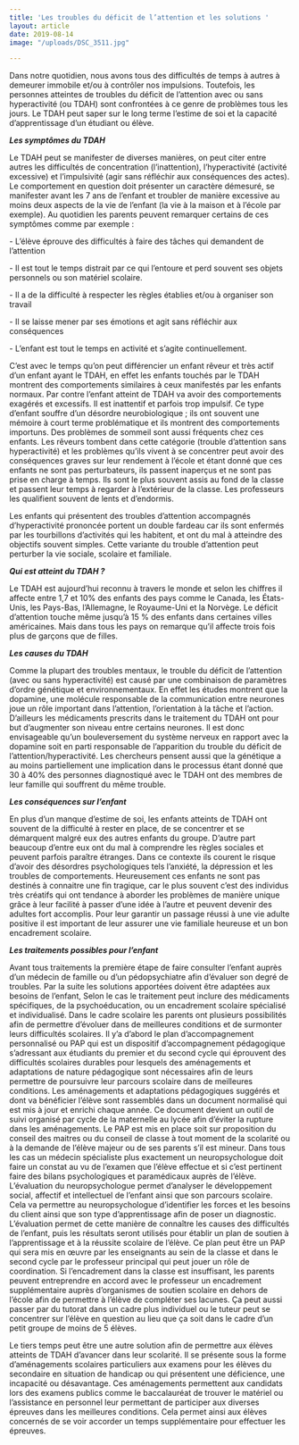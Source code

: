```yaml
---
title: 'Les troubles du déficit de l’attention et les solutions '
layout: article
date: 2019-08-14
image: "/uploads/DSC_3511.jpg"

---
```

Dans notre quotidien, nous avons tous des difficultés de temps à autres à demeurer immobile et/ou à contrôler nos impulsions. Toutefois, les personnes atteintes de troubles du déficit de l’attention avec ou sans hyperactivité (ou TDAH) sont confrontées à ce genre de problèmes tous les jours. Le TDAH peut saper sur le long terme l’estime de soi et la capacité d’apprentissage d’un étudiant ou élève.

**_Les symptômes du TDAH_**

Le TDAH peut se manifester de diverses manières, on peut citer entre autres les difficultés de concentration (l’inattention), l’hyperactivité (activité excessive) et l’impulsivité (agir sans réfléchir aux conséquences des actes). Le comportement en question doit présenter un caractère démesuré, se manifester avant les 7 ans de l’enfant et troubler de manière excessive au moins deux aspects de la vie de l’enfant (la vie à la maison et à l’école par exemple).
Au quotidien les parents peuvent remarquer certains de ces symptômes comme par exemple :

\-  L’élève éprouve des difficultés à faire des tâches qui demandent de l’attention

\-  Il est tout le temps distrait par ce qui l’entoure et perd souvent ses objets personnels ou son matériel scolaire.

\-  Il a de la difficulté à respecter les règles établies et/ou à organiser son travail

\-  Il se laisse mener par ses émotions et agit sans réfléchir aux conséquences

\-  L’enfant est tout le temps en activité et s’agite continuellement.

C’est avec le temps qu’on peut différencier un enfant rêveur et très actif d’un enfant ayant le TDAH, en effet les enfants touchés par le TDAH montrent des comportements similaires à ceux manifestés par les enfants normaux. Par contre l’enfant atteint de TDAH va avoir des comportements exagérés et excessifs. Il est inattentif et parfois trop impulsif. Ce type d’enfant souffre d’un désordre neurobiologique ; ils ont souvent une mémoire à court terme problématique et ils montrent des comportements importuns.
Des problèmes de sommeil sont aussi fréquents chez ces enfants. Les rêveurs tombent dans cette catégorie (trouble d’attention sans hyperactivité) et les problèmes qu’ils vivent à se concentrer peut avoir des conséquences graves sur leur rendement à l’école et étant donné que ces enfants ne sont pas perturbateurs, ils passent inaperçus et ne sont pas prise en charge à temps. Ils sont le plus souvent assis au fond de la classe et passent leur temps à regarder à l’extérieur de la classe. Les professeurs les qualifient souvent de lents et d’endormis.

Les enfants qui présentent des troubles d’attention accompagnés d’hyperactivité prononcée portent un double fardeau car ils sont enfermés par les tourbillons d’activités qui les habitent, et ont du mal à atteindre des objectifs souvent simples. Cette variante du trouble d’attention peut perturber la vie sociale, scolaire et familiale.

**_Qui est atteint du TDAH ?_**

Le TDAH est aujourd’hui reconnu à travers le monde et selon les chiffres il affecte entre 1,7 et 10% des enfants des pays comme le Canada, les États-Unis, les Pays-Bas, l’Allemagne, le Royaume-Uni et la Norvège. Le déficit d’attention touche même jusqu’à 15 % des enfants dans certaines villes américaines. Mais dans tous les pays on remarque qu’il affecte trois fois plus de garçons que de filles.

**_Les causes du TDAH_**

Comme la plupart des troubles mentaux, le trouble du déficit de l’attention (avec ou sans hyperactivité) est causé par une combinaison de paramètres d’ordre génétique et environnementaux. En effet les études montrent que la dopamine, une molécule responsable de la communication entre neurones joue un rôle important dans l’attention, l’orientation à la tâche et l’action. D’ailleurs les médicaments prescrits dans le traitement du TDAH ont pour but d’augmenter son niveau entre certains neurones. Il est donc envisageable qu’un bouleversement du système nerveux en rapport avec la dopamine soit en parti responsable de l’apparition du trouble du déficit de l’attention/hyperactivité.
Les chercheurs pensent aussi que la génétique a au moins partiellement une implication dans le processus étant donné que 30 à 40% des personnes diagnostiqué avec le TDAH ont des membres de leur famille qui souffrent du même trouble.

**_Les conséquences sur l’enfant_**

En plus d’un manque d’estime de soi, les enfants atteints de TDAH ont souvent de la difficulté à rester en place, de se concentrer et se démarquent malgré eux des autres enfants du groupe. D’autre part beaucoup d’entre eux ont du mal à comprendre les règles sociales et peuvent parfois paraître étranges. Dans ce contexte ils courent le risque d’avoir des désordres psychologiques tels l’anxiété, la dépression et les troubles de comportements. Heureusement ces enfants ne sont pas destinés à connaitre une fin tragique, car le plus souvent c’est des individus très créatifs qui ont tendance à aborder les problèmes de manière unique grâce à leur facilité à passer d’une idée à l’autre et peuvent devenir des adultes fort accomplis. Pour leur garantir un passage réussi à une vie adulte positive il est important de leur assurer une vie familiale heureuse et un bon encadrement scolaire.

**_Les traitements possibles pour l’enfant_**

Avant tous traitements la première étape de faire consulter l’enfant auprès d’un médecin de famille ou d’un pédopsychiatre afin d’évaluer son degré de troubles. Par la suite les solutions apportées doivent être adaptées aux besoins de l’enfant, Selon le cas le traitement peut inclure des médicaments spécifiques, de la psychoéducation, ou un encadrement scolaire spécialisé et individualisé.
Dans le cadre scolaire les parents ont plusieurs possibilités afin de permettre d’évoluer dans de meilleures conditions et de surmonter leurs difficultés scolaires. Il y’a d’abord le plan d’accompagnement personnalisé ou PAP qui est un dispositif d’accompagnement pédagogique s’adressant aux étudiants du premier et du second cycle qui éprouvent des difficultés scolaires durables pour lesquels des aménagements et adaptations de nature pédagogique sont nécessaires afin de leurs permettre de poursuivre leur parcours scolaire dans de meilleures conditions. Les aménagements et adaptations pédagogiques suggérés et dont va bénéficier l’élève sont rassemblés dans un document normalisé qui est mis à jour et enrichi chaque année. Ce document devient un outil de suivi organisé par cycle de la maternelle au lycée afin d’éviter la rupture dans les aménagements. Le PAP est mis en place soit sur proposition du conseil des maitres ou du conseil de classe à tout moment de la scolarité ou à la demande de l’élève majeur ou de ses parents s’il est mineur. Dans tous les cas un médecin spécialiste plus exactement un neuropsychologue doit faire un constat au vu de l’examen que l’élève effectue et si c’est pertinent faire des bilans psychologiques et paramédicaux auprès de l’élève.
L’évaluation du neuropsychologue permet d’analyser le développement social, affectif et intellectuel de l’enfant ainsi que son parcours scolaire. Cela va permettre au neuropsychologue d’identifier les forces et les besoins du client ainsi que son type d’apprentissage afin de poser un diagnostic. L’évaluation permet de cette manière de connaître les causes des difficultés de l’enfant, puis les résultats seront utilisés pour établir un plan de soutien à l’apprentissage et à la réussite scolaire de l’élève. Ce plan peut être un PAP qui sera mis en œuvre par les enseignants au sein de la classe et dans le second cycle par le professeur principal qui peut jouer un rôle de coordination.  Si l’encadrement dans la classe est insuffisant, les parents peuvent entreprendre en accord avec le professeur un encadrement supplémentaire auprès d’organismes de soutien scolaire en dehors de l’école afin de permettre à l’élève de compléter ses lacunes. Ça peut aussi passer par du tutorat dans un cadre plus individuel ou le tuteur peut se concentrer sur l’élève en question au lieu que ça soit dans le cadre d’un petit groupe de moins de 5 élèves.

Le tiers temps peut être une autre solution afin de permettre aux élèves atteints de TDAH d’avancer dans leur scolarité. Il se présente sous la forme d’aménagements scolaires particuliers aux examens pour les élèves du secondaire en situation de handicap ou qui présentent une déficience, une incapacité ou désavantage. Ces aménagements permettent aux candidats lors des examens publics comme le baccalauréat de trouver le matériel ou l’assistance en personnel leur permettant de participer aux diverses épreuves dans les meilleures conditions. Cela permet ainsi aux élèves concernés de se voir accorder un temps supplémentaire pour effectuer les épreuves.